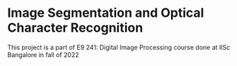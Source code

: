# Image Segmentation and Optical Character Recognition
 
 This project is a part of E9 241: Digital Image Processing course done at IISc Bangalore in fall of 2022
